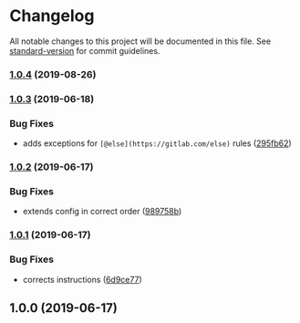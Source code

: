 # Changelog

All notable changes to this project will be documented in this file. See [standard-version](https://github.com/conventional-changelog/standard-version) for commit guidelines.

### [1.0.4](https://gitlab.com/spartanbio-ux/stylelint-config-scss/compare/v1.0.3...v1.0.4) (2019-08-26)



### [1.0.3](https://gitlab.com/spartanbio-ux/stylelint-config-scss/compare/v1.0.2...v1.0.3) (2019-06-18)


### Bug Fixes

* adds exceptions for `[@else](https://gitlab.com/else)` rules ([295fb62](https://gitlab.com/spartanbio-ux/stylelint-config-scss/commit/295fb62))



### [1.0.2](https://gitlab.com/spartanbio-ux/stylelint-config-scss/compare/v1.0.1...v1.0.2) (2019-06-17)


### Bug Fixes

* extends config in correct order ([989758b](https://gitlab.com/spartanbio-ux/stylelint-config-scss/commit/989758b))



### [1.0.1](https://gitlab.com/spartanbio-ux/stylelint-config-scss/compare/v1.0.0...v1.0.1) (2019-06-17)


### Bug Fixes

*  corrects instructions ([6d9ce77](https://gitlab.com/spartanbio-ux/stylelint-config-scss/commit/6d9ce77))



## 1.0.0 (2019-06-17)
